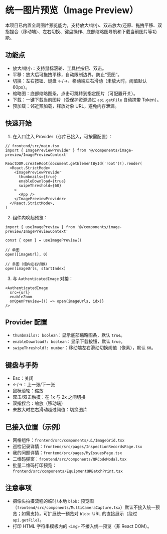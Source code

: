 # 统一图片预览（Image Preview）

本项目已内置全局图片预览能力，支持放大/缩小、双击放大/还原、拖拽平移、双指捏合（移动端）、左右切换、键盘操作、底部缩略图导航和下载当前图片等功能。

## 功能点
- 放大/缩小：支持鼠标滚轮、工具栏按钮、双击。
- 平移：放大后可拖拽平移，自动限制边界，防止“丢图”。
- 切换：左右按钮、键盘 ←/→、移动端左右滑动（未放大时，阈值默认 60px）。
- 缩略图：底部缩略图条，点击可跳转到指定图片（可配置开关）。
- 下载：一键下载当前图片（受保护资源通过 `api.getFile` 自动携带 Token）。
- 预加载：邻近预加载，释放对象 URL，避免内存泄漏。

## 快速开始
1) 在入口注入 Provider（仓库已接入，可按需配置）：

```tsx
// frontend/src/main.tsx
import { ImagePreviewProvider } from '@/components/image-preview/ImagePreviewContext'

ReactDOM.createRoot(document.getElementById('root')!).render(
  <React.StrictMode>
    <ImagePreviewProvider
      thumbnails={true}
      enableDownload={true}
      swipeThreshold={60}
    >
      <App />
    </ImagePreviewProvider>
  </React.StrictMode>,
)
```

2) 组件内唤起预览：

```tsx
import { useImagePreview } from '@/components/image-preview/ImagePreviewContext'

const { open } = useImagePreview()

// 单图
open([imageUrl], 0)

// 多图（组内左右切换）
open(imageUrls, startIndex)
```

3) 与 `AuthenticatedImage` 对接：

```tsx
<AuthenticatedImage
  src={url}
  enableZoom
  onOpenPreview={() => open(imageUrls, idx)}
/>
```

## Provider 配置
- `thumbnails?: boolean`：显示底部缩略图条，默认 `true`。
- `enableDownload?: boolean`：显示下载按钮，默认 `true`。
- `swipeThreshold?: number`：移动端左右滑动切换阈值（像素），默认 `60`。

## 键盘与手势
- Esc：关闭
- ←/→：上一张/下一张
- 鼠标滚轮：缩放
- 双击/双击触摸：在 1x 与 2x 之间切换
- 双指捏合：缩放（移动端）
- 未放大时左右滑动超过阈值：切换图片

## 已接入位置（示例）
- 网格组件：`frontend/src/components/ui/ImageGrid.tsx`
- 巡检记录详情：`frontend/src/pages/InspectionRecordsPage.tsx`
- 我的问题详情：`frontend/src/pages/MyIssuesPage.tsx`
- 二维码弹窗：`frontend/src/components/QRCodeModal.tsx`
- 批量二维码打印预览：`frontend/src/components/EquipmentQRBatchPrint.tsx`

## 注意事项
- 摄像头拍摄流程的临时/本地 `blob:` 预览图（`frontend/src/components/MultiCameraCapture.tsx`）默认不接入统一预览；如需支持，可扩展统一预览对 `blob:` URL 的直接展示（绕过 `api.getFile`）。
- 打印 HTML 字符串模板内的 `<img>` 不接入统一预览（非 React DOM）。
